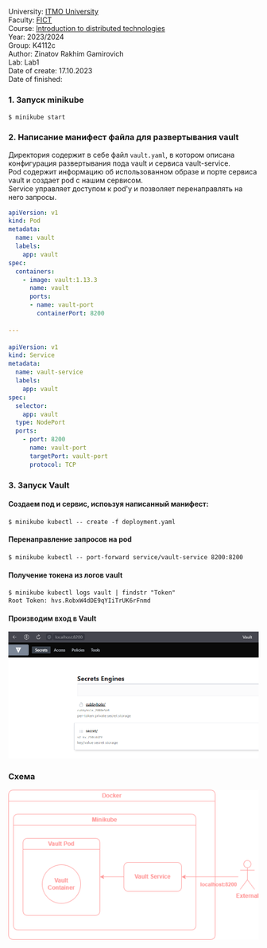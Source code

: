 University: [ITMO University](https://itmo.ru/ru/) \
Faculty: [FICT](https://fict.itmo.ru) \
Course: [Introduction to distributed technologies](https://github.com/itmo-ict-faculty/introduction-to-distributed-technologies) \
Year: 2023/2024 \
Group: K4112с \
Author: Zinatov Rakhim Gamirovich \
Lab: Lab1 \
Date of create: 17.10.2023 \
Date of finished: <none>


### 1. Запуск minikube
    $ minikube start

### 2. Написание манифест файла для развертывания vault
Директория содержит в себе файл `vault.yaml`, в котором описана конфигурация развертывания пода vault и сервиса vault-service.  
Pod содержит информацию об использованном образе и порте сервиса vault и создает pod с нашим сервисом.  
Service управляет доступом к pod'у и позволяет перенаправлять на него запросы.

``` yaml
apiVersion: v1
kind: Pod                                            
metadata:
  name: vault
  labels:
    app: vault                         
spec:                                                
  containers:
    - image: vault:1.13.3 
      name: vault                             
      ports:
      - name: vault-port
        containerPort: 8200
        
---

apiVersion: v1
kind: Service
metadata:
  name: vault-service
  labels:
    app: vault  
spec:
  selector:
    app: vault
  type: NodePort
  ports:
    - port: 8200
      name: vault-port
      targetPort: vault-port
      protocol: TCP
```

### 3. Запуск Vault
#### Создаем под и сервис, испоьзуя написанный манифест:
    $ minikube kubectl -- create -f deployment.yaml

#### Перенаправление запросов на pod
    $ minikube kubectl -- port-forward service/vault-service 8200:8200

#### Получение токена из логов vault
    $ minikube kubectl logs vault | findstr "Token"
    Root Token: hvs.RobxW4dDE9qYIiTrUK6rFnmd

#### Производим вход в Vault
![Vault log in](images/image1.png)

### Схема
![Scheme](images/lab1.drawio.png)